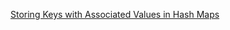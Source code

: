 [Storing Keys with Associated Values in Hash Maps](https://doc.rust-lang.org/book/ch08-03-hash-maps.html)
